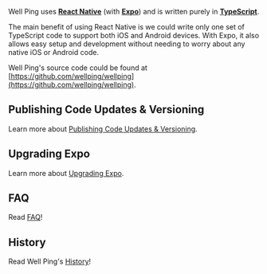 Well Ping uses **[React Native](https://reactnative.dev/)** (with **[Expo](https://expo.dev/)**) and is written purely in **[TypeScript](https://www.typescriptlang.org/)**.

The main benefit of using React Native is we could write only one set of TypeScript code to support both iOS and Android devices. With Expo, it also allows easy setup and development without needing to worry about any native iOS or Android code.

Well Ping's source code could be found at [https://github.com/wellping/wellping](https://github.com/wellping/wellping).

## Publishing Code Updates & Versioning

Learn more about [Publishing Code Updates & Versioning](./publishing-updates-and-versioning.md).

## Upgrading Expo

Learn more about [Upgrading Expo](./upgrading-expo.md).

## FAQ

Read [FAQ](./faq.md)!

## History

Read Well Ping's [History](./history.md)!
